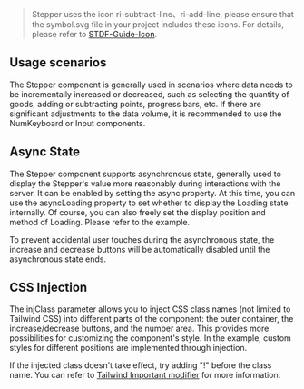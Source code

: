 > Stepper uses the icon ri-subtract-line、ri-add-line, please ensure that the symbol.svg file in your project includes these icons. For details, please refer to [STDF-Guide-Icon](https://stdf.design/#/guide/icon).

## Usage scenarios

The Stepper component is generally used in scenarios where data needs to be incrementally increased or decreased, such as selecting the quantity of goods, adding or subtracting points, progress bars, etc. If there are significant adjustments to the data volume, it is recommended to use the NumKeyboard or Input components.

## Async State

The Stepper component supports asynchronous state, generally used to display the Stepper's value more reasonably during interactions with the server. It can be enabled by setting the async property. At this time, you can use the asyncLoading property to set whether to display the Loading state internally. Of course, you can also freely set the display position and method of Loading. Please refer to the example.

To prevent accidental user touches during the asynchronous state, the increase and decrease buttons will be automatically disabled until the asynchronous state ends.

## CSS Injection

The injClass parameter allows you to inject CSS class names (not limited to Tailwind CSS) into different parts of the component: the outer container, the increase/decrease buttons, and the number area. This provides more possibilities for customizing the component's style. In the example, custom styles for different positions are implemented through injection.

If the injected class doesn't take effect, try adding "!" before the class name. You can refer to [Tailwind Important modifier](https://tailwindcss.com/docs/configuration#important-modifier) for more information.
